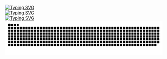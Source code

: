 <!---Пример кода-->
[![Typing SVG](https://readme-typing-svg.herokuapp.com?color=%2336BCF7&lines=Hi!+My+name-is+Alex)](https://git.io/typing-svg) <br/>
[![Typing SVG](https://readme-typing-svg.herokuapp.com?color=%2336BCF7&lines=Im+Front-End+Developer)](https://git.io/typing-svg)<br/>
[![Typing SVG](https://readme-typing-svg.herokuapp.com?color=%2336BCF7&lines=my+email+yaluvv@yandex.ru)](https://git.io/typing-svg)
![info-projects](github-user-contribution.svg "Title")
